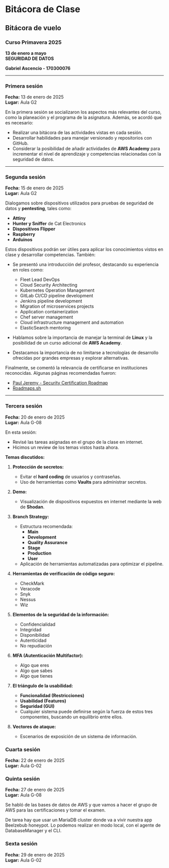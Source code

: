 # Bitácora de Clase

## Bitácora de vuelo

### Curso Primavera 2025
**13 de enero a mayo**  
**SEGURIDAD DE DATOS**

**Gabriel Ascencio - 170300076**

---

### Primera sesión  
**Fecha:** 13 de enero de 2025  
**Lugar:** Aula G2

En la primera sesión se socializaron los aspectos más relevantes del curso, como la planeación y el programa de la asignatura. Además, se acordó que es necesario:

- Realizar una bitácora de las actividades vistas en cada sesión.
- Desarrollar habilidades para manejar versionado y repositorios con GitHub.
- Considerar la posibilidad de añadir actividades de **AWS Academy** para incrementar el nivel de aprendizaje y competencias relacionadas con la seguridad de datos.

---

### Segunda sesión  
**Fecha:** 15 de enero de 2025  
**Lugar:** Aula G2

Dialogamos sobre dispositivos utilizados para pruebas de seguridad de datos y **pentesting**, tales como:

- **Attiny**
- **Hunter y Sniffer** de Cat Electronics
- **Dispositivos Flipper**
- **Raspberry**
- **Arduinos**

Estos dispositivos podrán ser útiles para aplicar los conocimientos vistos en clase y desarrollar competencias. También:

- Se presentó una introducción del profesor, destacando su experiencia en roles como:
  - Fleet Lead DevOps
  - Cloud Security Architecting
  - Kubernetes Operation Management
  - GitLab CI/CD pipeline development
  - Jenkins pipeline development
  - Migration of microservices projects
  - Application containerization
  - Chef server management
  - Cloud infrastructure management and automation
  - ElasticSearch mentoring

- Hablamos sobre la importancia de manejar la terminal de **Linux** y la posibilidad de un curso adicional de **AWS Academy**.
- Destacamos la importancia de no limitarse a tecnologías de desarrollo ofrecidas por grandes empresas y explorar alternativas.

Finalmente, se comentó la relevancia de certificarse en instituciones reconocidas. Algunas páginas recomendadas fueron:

- [Paul Jeremy - Security Certification Roadmap](https://pauljerimy.com/security-certification-roadmap/)
- [Roadmaps.sh](https://roadmap.sh/)

---

### Tercera sesión  
**Fecha:** 20 de enero de 2025  
**Lugar:** Aula G-08

En esta sesión:

- Revisé las tareas asignadas en el grupo de la clase en internet.
- Hicimos un review de los temas vistos hasta ahora.

**Temas discutidos:**

1. **Protección de secretos:**
   - Evitar el **hard coding** de usuarios y contraseñas.
   - Uso de herramientas como **Vaults** para administrar secretos.

2. **Demo:**
   - Visualización de dispositivos expuestos en internet mediante la web de **Shodan**.

3. **Branch Strategy:**
   - Estructura recomendada:
     - **Main**
     - **Development**
     - **Quality Assurance**
     - **Stage**
     - **Production**
     - **User**
   - Aplicación de herramientas automatizadas para optimizar el pipeline.

4. **Herramientas de verificación de código seguro:**
   - CheckMark
   - Veracode
   - Snyk
   - Nessus
   - Wiz

5. **Elementos de la seguridad de la información:**
   - Confidencialidad
   - Integridad
   - Disponibilidad
   - Autenticidad
   - No repudiación

6. **MFA (Autenticación Multifactor):**
   - Algo que eres
   - Algo que sabes
   - Algo que tienes

7. **El triángulo de la usabilidad:**
   - **Funcionalidad (Restricciones)**
   - **Usabilidad (Features)**
   - **Seguridad (GUI)**
   - Cualquier sistema puede definirse según la fuerza de estos tres componentes, buscando un equilibrio entre ellos.

8. **Vectores de ataque:**
   - Escenarios de exposición de un sistema de información.


### Cuarta sesión  
**Fecha:** 22 de enero de 2025  
**Lugar:** Aula G-02



### Quinta sesión  
**Fecha:** 27 de enero de 2025  
**Lugar:** Aula G-08

Se habló de las bases de datos de AWS y que vamos a hacer el grupo de AWS para las certificaciones y tomar el examen.

De tarea hay que usar un MariaDB cluster donde va a vivir nuestra app Beelzebub honeypot.
Lo podemos realizar en modo local, con el agente de DatabaseManager y el CLI.

### Sexta sesión  
**Fecha:** 29 de enero de 2025  
**Lugar:** Aula G-02
